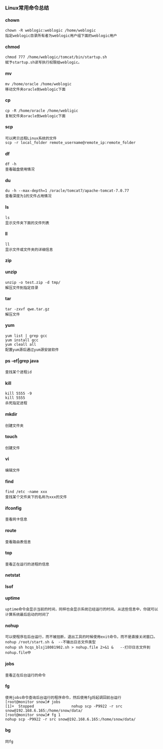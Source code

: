 ### Linux常用命令总结

#### chown
```
chown -R weblogic:weblogic /home/weblogic 
指定weblogic目录所有者为weblogic用户组下面的weblogic用户
```

#### chmod
```
chmod 777 /home/weblogic/tomcat/bin/startup.sh 
赋予startup.sh读写执行权限给weblogic。
```

#### mv
```
mv /home/oracle /home/weblogic
移动文件夹oracle到weblogic下面
```

#### cp
```
cp -R /home/oracle /home/webligic
复制文件夹oracle到weblogic下面
```
#### scp
```
可以拷贝远程Linux系统的文件
scp -r local_folder remote_username@remote_ip:remote_folder
```
#### df
```
df -h
查看磁盘使用情况
```

#### du
```
du -h --max-depth=1 /oracle/tomcat7/apache-tomcat-7.0.77
查看深度为1的文件占用情况
```

#### ls
```
ls
显示文件夹下面的文件列表
```

#### ll
```
ll
显示文件或文件夹的详细信息
```

#### zip

#### unzip
```
unzip -o test.zip -d tmp/
解压文件到指定目录
```

#### tar
```
tar -zxvf qwe.tar.gz
解压文件
```

#### yum
```
yum list | grep gcc
yum install gcc
yum cleall all
配置yum源后通过yum源安装软件
```

#### ps -ef|grep java
```
查找某个进程id
```

#### kill
```
kill 5555 -9
kill 5555
杀死指定进程
```
#### mkdir
```
创建文件夹
```

#### touch
```
创建文件
```

#### vi
```
编辑文件
```

#### find
```
find /etc -name xxx 
查找某个文件夹下的名称为xxx的文件
```

#### ifconfig
```
查看网卡信息
```

#### route
```
查看路由表信息
```

#### top
```
查看正在运行的进程的信息
```

#### netstat

#### lsof

#### uptime
```
uptime命令会显示当前的时间，同样也会显示系统已经运行的时间。从这些信息中，你就可以计算系统最后启动的时间了
```
#### nohup
```
可以使程序在后台运行，而不被挂断，退出工具的时候使用exit命令，而不是直接关闭窗口。
nohup /root/start.sh &  --不输出日志文件类型
nohup sh hcqs_blsj18081902.sh > nohup.file 2>&1 &   --打印日志文件到nohup.file中
```
#### jobs
```
查看正在后台运行的命令
```

#### fg
```
使用jobs命令查询后台运行的程序命令，然后使用fg将起调回前台运行
[root@monitor snow]# jobs
[1]+  Stopped                 nohup scp -P9922 -r src snow@192.168.6.165:/home/snow/data/
[root@monitor snow]# fg 1
nohup scp -P9922 -r src snow@192.168.6.165:/home/snow/data/
```
#### bg
```
同fg
```

